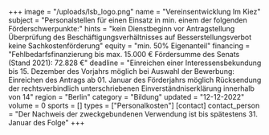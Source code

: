 +++
image = "/uploads/lsb_logo.png"
name = "Vereinsentwicklung Im Kiez"
subject = "Personalstellen für einen Einsatz in min. einem der folgenden Förderschwerpunkte:"
hints = "kein Dienstbeginn vor Antragstellung Überprüfung des Beschäftigungsverhältnisses auf Besserstellungsverbot keine Sachkostenförderung"
equity = "min. 50% Eigenanteil"
financing = "Fehlbedarfsfinanzierung bis max. 15.000 € Fördersumme des Senats (Stand 2021): 72.828 €"
deadline = "Einreichen einer Interessensbekundung bis 15. Dezember des Vorjahrs möglich bei Auswahl der Bewerbung: Einreichen des Antrags ab 01. Januar des Förderjahrs möglich Rücksendung der rechtsverbindlich unterschriebenen Einverständniserklärung innerhalb von 14"
region = "Berlin"
category = "Bildung"
updated = "12-12-2022"
volume = 0
sports = []
types = ["Personalkosten"]
[contact]
contact_person = "Der Nachweis der zweckgebundenen Verwendung ist bis spätestens 31. Januar des Folge"
+++